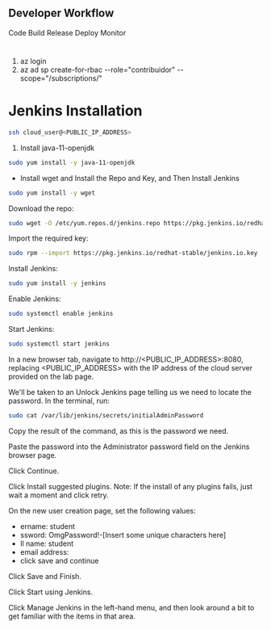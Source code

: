 ## Developer Workflow

Code
Build
Release
Deploy
Monitor


#
1. az login
2. az ad sp create-for-rbac --role="contribuidor" --scope="/subscriptions/"


# Jenkins Installation
```bash
ssh cloud_user@<PUBLIC_IP_ADDRESS>
```
1. Install java-11-openjdk
```bash
sudo yum install -y java-11-openjdk
```
- Install wget and Install the Repo and Key, and Then Install Jenkins
```bash
sudo yum install -y wget
```
Download the repo:
```bash
sudo wget -O /etc/yum.repos.d/jenkins.repo https://pkg.jenkins.io/redhat-stable/jenkins.repo
```
Import the required key:
```bash
sudo rpm --import https://pkg.jenkins.io/redhat-stable/jenkins.io.key
```
Install Jenkins:
```bash
sudo yum install -y jenkins
```
Enable Jenkins:
```bash
sudo systemctl enable jenkins
```
Start Jenkins:
```bash
sudo systemctl start jenkins
```
In a new browser tab, navigate to http://<PUBLIC_IP_ADDRESS>:8080, replacing <PUBLIC_IP_ADDRESS> with the IP address of the cloud server provided on the lab page.

We'll be taken to an Unlock Jenkins page telling us we need to locate the password. In the terminal, run:
```bash
sudo cat /var/lib/jenkins/secrets/initialAdminPassword
```
Copy the result of the command, as this is the password we need.

Paste the password into the Administrator password field on the Jenkins browser page.

Click Continue.

Click Install suggested plugins. Note: If the install of any plugins fails, just wait a moment and click retry.

On the new user creation page, set the following values:

- ername: student
- ssword: OmgPassword!-[Insert some unique characters here]
- ll name: student
- email address:                      
- click save and continue

Click Save and Finish.

Click Start using Jenkins.

Click Manage Jenkins in the left-hand menu, and then look around a bit to get familiar with the items in that area.
